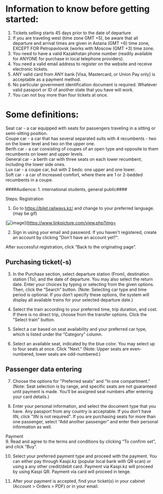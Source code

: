 # Information to know before getting started:

1. Tickets selling starts 45 days prior to the date of departure
2. If you are traveling west (time zone GMT +5), be aware that all departure and arrival times are given in Astana (GMT +6) time zone, EXCEPT FOR Petropavlovsk (works with Moscow (GMT +3) time zone.
3. You need to have a valid Kazakhstan phone number (readily available for ANYONE for purchase in local telephone providers).
4. You need a valid email address to register on the website and receive electronic tickets.
5. ANY valid card from ANY bank [Visa,  Mastercard, or Union Pay only] is acceptable as a payment method.
6. No particular government identification document is required. Whatever valid passport or ID of another state that you have will work.
7. You can not buy more than four tickets at once.

# Some definitions:
Seat car - a car equipped with seats for passengers traveling in a sitting or semi-sitting position.  
Coupe car - a car that has several separated suits with 4 recumbents - two on the lower level and two on the upper one.  
Berth car - a car consisting of coupes of an open type and opposite to them recumbents on lower and upper levels.  
General car - a berth car with three seats on each lower recumbent, including the lower side ones.  
Lux car - a coupe car, but with 2 beds: one upper and one lower.  
Soft car - a car of increased comfort, where there are 1 or 2-bedded recumbents in a coupe.  



####Audience: 1. international students, general public####

Steps:
Registration
1. Go to https://bilet.railways.kz/ and change to your preferred language. 
(may be gif)



[![image](https://www.linkpicture.com/q/Activation.png)](https://www.linkpicture.com/view.php?img=

2. Sign in using your email and password. If you haven't registered, create an account by clicking "Don't have an account yet?".  

After successful registration, click “Back to the originating page”.  

## Purchasing ticket(-s)  
3. In the Purchase section, select departure station (From), destination station (To), and the date of departure. You may also select the return date. Enter your choices by typing or selecting from the given options. Then, click the “Search” button.
(Note: Selecting car type and time period is optional. If you don’t specify these options, the system will display all available trains for your selected departure date.)  

4. Select the train according to your preferred time, trip duration, and cost. If there is no direct trip, choose from the transfer options. Click the "Select train" button.  

5. Select a car based on seat availability and your preferred car type, which is listed under the “Category” column.  
6. Select an available seat, indicated by the blue color. You may select up to four seats at once. Click "Next."
(Note: Upper seats are even-numbered, lower seats are odd-numbered.)  

## Passenger data entering  
7. Choose the options for "Preferred seats" and "In one compartment."
(Note: Seat selection is by range, and specific seats are not guaranteed until payment is made. You’ll be assigned seat numbers after entering your card details.)  

8. Enter your personal information, and select the document type that you have. Any passport from any country is acceptable. If you don’t have IIN, click "IIN is not required". If you are purchasing seats for more than one passenger, select “Add another passenger” and enter their personal information as well.  

Payment  
9. Read and agree to the terms and conditions by clicking “To confirm set”, and click “Buy”.  

10. Select your preferred payment type and proceed with the payment. 
You can either pay through Kaspi.kz (popular local bank with QR scan) or using a any other credit/debit card.
Payment via Kaspi.kz will proceed by using Kaspi QR.
Payment via card will proceed in tenge.  

11. After your payment is accepted, find your ticket(s) in your cabinet (Account > Orders > PDF) or in your email.  








